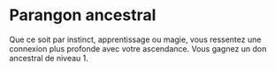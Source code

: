 # Parangon ancestral

<p>Que ce soit par instinct, apprentissage ou magie, vous ressentez une connexion plus profonde avec votre ascendance. Vous gagnez un don ancestral de niveau 1.</p>